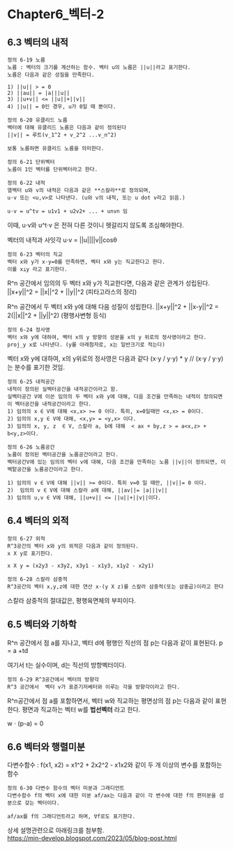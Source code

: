 # Chapter6_벡터-2

6.3 벡터의 내적
---
```
정의 6-19 노름
노름 : 벡터의 크기를 계산하는 함수. 벡터 u의 노름은 ||u||라고 표기한다.
노름은 다음과 같은 성질을 만족한다.

1) ||u|| > = 0
2) ||au|| = |a|||u||
3) ||u+v|| <= ||u||+||v||
4) ||u|| = 0인 경우, u가 0일 때 뿐이다.
```

```
정의 6-20 유클리드 노름
벡터에 대해 유클리드 노름은 다음과 같이 정의된다
||v|| = 루트(v_1^2 + v_2^2 ...v_n^2)

보통 노름하면 유클리드 노름을 의미한다.
```

```
정의 6-21 단위벡터
노름이 1인 벡터를 단위벡터라고 한다. 
```

```
정의 6-22 내적 
열벡터 u와 v의 내적은 다음과 같은 **스칼라**로 정의되며, 
u⋅v 또는 <u,v>로 나타낸다. (u와 v의 내적, 또는 u dot v라고 읽음.)

u⋅v = u^tv = u1v1 + u2v2+ ... + unvn 임
```
이때, u⋅v와 u^t⋅v 은 전혀 다른 것이니 헷갈리지 않도록 조심해야한다. 

벡터의 내적과 사잇각
u⋅v = ||u||||v||cosθ

```
정의 6-23 벡터의 직교
벡터 x와 y가 x⋅y=0를 만족하면, 벡터 x와 y는 직교한다고 한다.
이를 x⊥y 라고 표기한다. 
```
R^n 공간에서 임의의 두 벡터 x와 y가 직교한다면, 다음과 같은 관계가 성립된다.
||x+y||^2 = ||x||^2 + ||y||^2 (피타고라스의 정리)

R^n 공간에서 두 벡터 x와 y에 대해 다음 성질이 성립한다.
||x+y||^2 + ||x-y||^2 = 2(||x||^2 + ||y||^2) (평행사변형 등식)

```
정의 6-24 정사영 
벡터 x와 y에 대하여, 벡터 x의 y 방향의 성분을 x의 y 위로의 정사영이라고 한다.
proj_y x로 나타낸다. (y를 아래첨자로, x는 일반크기로 적는다)
```

벡터 x와 y에 대하여, x의 y위로의 정사영은 다음과 같다
(x⋅y / y⋅y) * y  // (x⋅y / y⋅y)는 분수를 표기한 것임. 

```
정의 6-25 내적공간 
내적이 정의된 실벡터공간을 내적공간이라고 함.
실벡터공간 V에 이쓴 임의의 두 벡터 x와 y에 대해, 다음 조건을 만족하는 내적이 정의되면이 벡터공간을 내적공간이라고 한다. 
1) 임의의 x ∈ V에 대해 <x,x> >= 0 이다. 특히, x=0일때만 <x,x> = 0이다.
2) 임의의 x,y ∈ V에 대해, <x,y> = <y,x> 이다.
3) 임의의 x, y, z  ∈ V, 스칼라 a, b에 대해  < ax + by,z > = a<x,z> + b<y,z>이다. 

```

```
정의 6-26 노름공간
노름이 정의된 벡터공간을 노름공간이라고 한다. 
벡터공간V에 있는 임의의 벡터 v에 대해, 다음 조건을 만족하는 노름 ||v||이 정의되면, 이 벡텉공간을 노름공간이라고 한다.

1) 임의의 v ∈ V에 대해 ||v|| >= 0이다. 특히 v=0 일 때만, ||v||= 0 이다.
2)  임의의 v ∈ V에 대해 스칼라 a에 대해, ||av||= |a|||v||
3) 임의의 u,v ∈ V에 대해, ||u+v|| <= ||u||+||v||이다. 

```

6.4 벡터의 외적
---
```
정의 6-27 외적 
R^3공간의 벡터 x와 y의 외적은 다음과 같이 정의된다. 
x X y로 표기한다. 

x X y = (x2y3 - x3y2, x3y1 - x1y3, x1y2 - x2y1)
```

```
정의 6-28 스칼라 삼중적 
R^3공간의 벡터 x,y,z에 대한 연산 x⋅(y X z)를 스칼라 삼중적(또는 삼중곱)이라고 한다
```

스칼라 삼중적의 절대값은, 평행육면체의 부피이다.

6.5 벡터와 기하학
---

R^n 공간에서 점 a를 지나고, 벡터 d에 평행인 직선의 점 p는 다음과 같이 표현된다.
p = a +td

여기서 t는 실수이며, d는 직선의 방향벡터이다.

```
정의 6-29 R^3공간에서 벡터의 방향각
R^3 공간에서  벡터 v가 표준기저베터와 이루는 각을 방향각이라고 한다. 
```
R^n공간에서 점 a를 포함하면서, 벡터 w와 직교하는 평면상의 점 p는 다음과 같이 표현한다. 평면과 직교하는 벡터 w를 **법선벡터** 라고 한다.

w ⋅ (p-a) = 0


6.6 벡터와 행렬미분
---

다변수함수 : f(x1, x2) = x1^2 + 2x2^2 - x1x2와 같이 두 개 이상의 변수를 포함하는 함수 

```
정의 6-30 다변수 함수의 벡터 미분과 그래디언트 
다변수함수 f의 벡터 x에 대한 미분 af/ax는 다음과 같이 각 변수에 대한 f의 편미분을 성분으로 갖는 벡터이다.

af/ax를 f의 그래디언트라고 하며, ∇f로도 표기한다. 
```

상세 설명관련으로 아래링크를 첨부함.   
https://min-develop.blogspot.com/2023/05/blog-post.html

